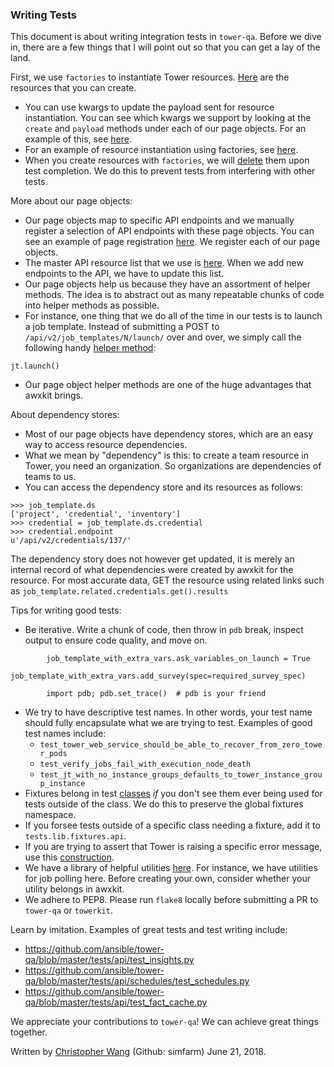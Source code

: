### Writing Tests

This document is about writing integration tests in `tower-qa`. Before we dive in, there are a few things that I will point out so that you can get a lay of the land.

First, we use `factories` to instantiate Tower resources. [Here](https://github.com/ansible/tower-qa/blob/master/tests/lib/fixtures/factory_fixtures.py#L230) are the resources that you can create.
* You can use kwargs to update the payload sent for resource instantiation. You can see which kwargs we support by looking at the `create` and `payload` methods under each of our page objects. For an example of this, see [here](https://github.com/ansible/towerkit/blob/master/awxkit/api/pages/job_templates.py#L104).
* For an example of resource instantiation using factories, see [here](https://github.com/ansible/tower-qa/blob/master/tests/api/test_insights.py#L99).
* When you create resources with `factories`, we will [delete](https://github.com/ansible/tower-qa/blob/master/tests/lib/fixtures/factory_fixtures.py#L27) them upon test completion. We do this to prevent tests from interfering with other tests.

More about our page objects:
* Our page objects map to specific API endpoints and we manually register a selection of API endpoints with these page objects. You can see an example of page registration [here](https://github.com/ansible/towerkit/blob/master/awxkit/api/pages/inventory.py#L344). We register each of our page objects.
* The master API resource list that we use is [here](https://github.com/ansible/towerkit/blob/master/awxkit/api/resources.py). When we add new endpoints to the API, we have to update this list.
* Our page objects help us because they have an assortment of helper methods. The idea is to abstract out as many repeatable chunks of code into helper methods as possible.
* For instance, one thing that we do all of the time in our tests is to launch a job template. Instead of submitting a POST to `/api/v2/job_templates/N/launch/` over and over, we simply call the following handy [helper method](https://github.com/ansible/towerkit/blob/master/awxkit/api/pages/job_templates.py#L41):
```
jt.launch()
```
* Our page object helper methods are one of the huge advantages that awxkit brings.

About dependency stores:
* Most of our page objects have dependency stores, which are an easy way to access resource dependencies.
* What we mean by "dependency" is this: to create a team resource in Tower, you need an organization. So organizations are dependencies of teams to us.
* You can access the dependency store and its resources as follows:
```
>>> job_template.ds
['project', 'credential', 'inventory']
>>> credential = job_template.ds.credential
>>> credential.endpoint
u'/api/v2/credentials/137/'
```

The dependency story does not however get updated, it is merely an internal record of what dependencies were created by awxkit for the resource.
For most accurate data, GET the resource using related links such as `job_template.related.credentials.get().results`


Tips for writing good tests:
* Be iterative. Write a chunk of code, then throw in `pdb` break, inspect output to ensure code quality, and move on.
```
        job_template_with_extra_vars.ask_variables_on_launch = True
        job_template_with_extra_vars.add_survey(spec=required_survey_spec)

        import pdb; pdb.set_trace()  # pdb is your friend
```
* We try to have descriptive test names. In other words, your test name should fully encapsulate what we are trying to test. Examples of good test names include:
  - `test_tower_web_service_should_be_able_to_recover_from_zero_tower_pods`
  - `test_verify_jobs_fail_with_execution_node_death`
  - `test_jt_with_no_instance_groups_defaults_to_tower_instance_group_instance`
* Fixtures belong in test [classes](https://github.com/ansible/tower-qa/blob/master/tests/api/cluster/test_execution_node_assignment.py#L33) _if_ you don't see them ever being used for tests outside of the class. We do this to preserve the global fixtures namespace.
* If you forsee tests outside of a specific class needing a fixture, add it to `tests.lib.fixtures.api`.
* If you are trying to assert that Tower is raising a specific error message, use this [construction](https://github.com/ansible/tower-qa/blob/master/tests/api/credentials/test_credentials.py#L193).
* We have a library of helpful utilities [here](https://github.com/ansible/towerkit/blob/master/awxkit/utils.py#L185). For instance, we have utilities for job polling here. Before creating your own, consider whether your utility belongs in awxkit.
* We adhere to PEP8. Please run `flake8` locally before submitting a PR to `tower-qa` or `towerkit`.

Learn by imitation. Examples of great tests and test writing include:
* https://github.com/ansible/tower-qa/blob/master/tests/api/test_insights.py
* https://github.com/ansible/tower-qa/blob/master/tests/api/schedules/test_schedules.py
* https://github.com/ansible/tower-qa/blob/master/tests/api/test_fact_cache.py

We appreciate your contributions to `tower-qa`! We can achieve great things together.

Written by [Christopher Wang](mailto:chrwang@redhat.com) (Github: simfarm) June 21, 2018.
